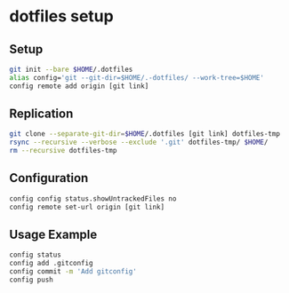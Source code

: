 # dotfiles setup 

## Setup
```sh
git init --bare $HOME/.dotfiles
alias config='git --git-dir=$HOME/.-dotfiles/ --work-tree=$HOME'
config remote add origin [git link]
```

## Replication
```sh
git clone --separate-git-dir=$HOME/.dotfiles [git link] dotfiles-tmp
rsync --recursive --verbose --exclude '.git' dotfiles-tmp/ $HOME/
rm --recursive dotfiles-tmp
```

## Configuration
```sh
config config status.showUntrackedFiles no
config remote set-url origin [git link]
```

## Usage Example
```sh
config status
config add .gitconfig
config commit -m 'Add gitconfig'
config push
```
